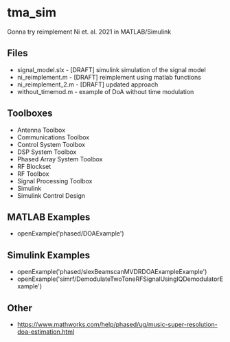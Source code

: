 # tma_sim

Gonna try reimplement Ni et. al. 2021 in MATLAB/Simulink

## Files
- signal_model.slx - [DRAFT] simulink simulation of the signal model
- ni_reimplement.m - [DRAFT] reimplement using matlab functions
- ni_reimplement_2.m - [DRAFT] updated approach
- without_timemod.m - example of DoA without time modulation

## Toolboxes
- Antenna Toolbox
- Communications Toolbox
- Control System Toolbox
- DSP System Toolbox
- Phased Array System Toolbox
- RF Blockset
- RF Toolbox
- Signal Processing Toolbox
- Simulink
- Simulink Control Design

## MATLAB Examples
- openExample('phased/DOAExample')

## Simulink Examples
- openExample('phased/slexBeamscanMVDRDOAExampleExample')
- openExample('simrf/DemodulateTwoToneRFSignalUsingIQDemodulatorExample')

## Other 
- https://www.mathworks.com/help/phased/ug/music-super-resolution-doa-estimation.html 
